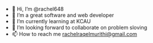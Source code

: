- 👋 Hi, I’m @rachel648
- 👀 I’m a great software and web developer
- 🌱 I’m currently learning at KCAU
- 💞️ I’m looking forward to collaborate on problem sloving
- 📫 How to reach me rachelraqelmurithi@gmail.com

<!---
rachel648/rachel648 is a ✨ special ✨ repository because its `README.md` (this file) appears on your GitHub profile.
You can click the Preview link to take a look at your changes.
--->
